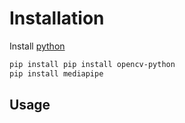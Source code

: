 # Installation
Install [python](https://www.python.org/ftp/python/3.11.2/python-3.11.2-amd64.exe)
```bash
pip install pip install opencv-python
pip install mediapipe
```
## Usage
